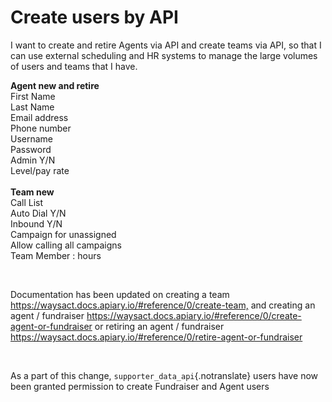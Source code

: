 # Create users by API

I want to create and retire Agents via API and create teams via API, so
that I can use external scheduling and HR systems to manage the large
volumes of users and teams that I have.

**Agent new and retire**\
First Name\
Last Name\
Email address\
Phone number\
Username\
Password\
Admin Y/N\
Level/pay rate\
\
**Team new**\
Call List\
Auto Dial Y/N\
Inbound Y/N\
Campaign for unassigned\
Allow calling all campaigns\
Team Member : hours

 

Documentation has been updated on creating a team
<https://waysact.docs.apiary.io/#reference/0/create-team,> and creating
an agent / fundraiser
<https://waysact.docs.apiary.io/#reference/0/create-agent-or-fundraiser>
or retiring an agent / fundraiser
<https://waysact.docs.apiary.io/#reference/0/retire-agent-or-fundraiser>

 

As a part of this change, `supporter_data_api`{.notranslate} users have
now been granted permission to create Fundraiser and Agent users
